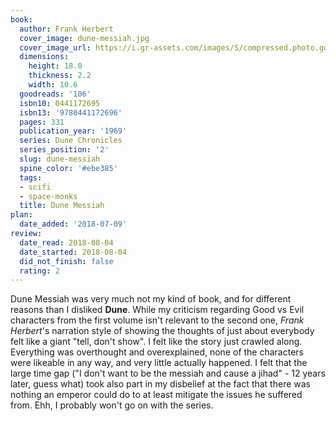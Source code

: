 ```yaml
---
book:
  author: Frank Herbert
  cover_image: dune-messiah.jpg
  cover_image_url: https://i.gr-assets.com/images/S/compressed.photo.goodreads.com/books/1533872326l/106._SY160_.jpg
  dimensions:
    height: 18.0
    thickness: 2.2
    width: 10.6
  goodreads: '106'
  isbn10: 0441172695
  isbn13: '9780441172696'
  pages: 331
  publication_year: '1969'
  series: Dune Chronicles
  series_position: '2'
  slug: dune-messiah
  spine_color: '#ebe385'
  tags:
  - scifi
  - space-monks
  title: Dune Messiah
plan:
  date_added: '2018-07-09'
review:
  date_read: 2018-08-04
  date_started: 2018-08-04
  did_not_finish: false
  rating: 2
---
```


Dune Messiah was very much not my kind of book, and for different reasons than I disliked **Dune**. While my criticism regarding Good vs Evil characters from the first volume isn't relevant to the second one, *Frank Herbert*'s narration style of showing the thoughts of just about everybody felt like a giant "tell, don't show". I felt like the story just crawled along. Everything was overthought and overexplained, none of the characters were likeable in any way, and very little actually happened. I felt that the large time gap ("I don't want to be the messiah and cause a jihad" - 12 years later, guess what) took also part in my disbelief at the fact that there was nothing an emperor could do to at least mitigate the issues he suffered from. Ehh, I probably won't go on with the series.
